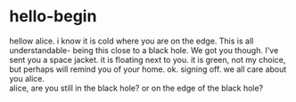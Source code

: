 # hello-begin
hellow alice. i know it is cold where you are on the edge. This is all understandable- being this close to a black hole. 
We got you though. I've sent you a space jacket. it is floating next to you. it is green, not my choice, but perhaps will remind you of your home. ok. signing off. we all care about you alice.      
alice, are you still in the black hole? or on the edge of the black hole?   
